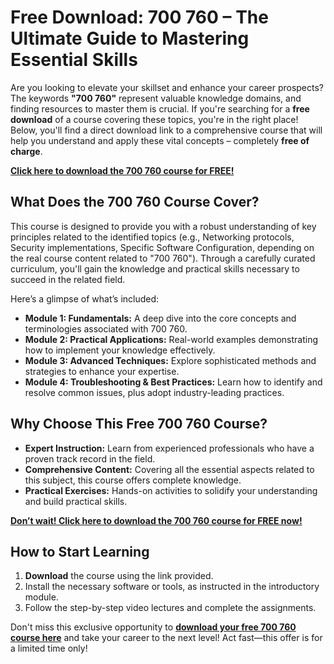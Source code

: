 # Free Download: 700 760 – The Ultimate Guide to Mastering Essential Skills

Are you looking to elevate your skillset and enhance your career prospects? The keywords **"700 760"** represent valuable knowledge domains, and finding resources to master them is crucial. If you're searching for a **free download** of a course covering these topics, you're in the right place! Below, you'll find a direct download link to a comprehensive course that will help you understand and apply these vital concepts – completely **free of charge**.

[**Click here to download the 700 760 course for FREE!**](https://udemywork.com/700-760)

## What Does the 700 760 Course Cover?

This course is designed to provide you with a robust understanding of key principles related to the identified topics (e.g., Networking protocols, Security implementations, Specific Software Configuration, depending on the real course content related to "700 760"). Through a carefully curated curriculum, you'll gain the knowledge and practical skills necessary to succeed in the related field.

Here’s a glimpse of what’s included:

*   **Module 1: Fundamentals:** A deep dive into the core concepts and terminologies associated with 700 760.
*   **Module 2: Practical Applications:** Real-world examples demonstrating how to implement your knowledge effectively.
*   **Module 3: Advanced Techniques:** Explore sophisticated methods and strategies to enhance your expertise.
*   **Module 4: Troubleshooting & Best Practices:** Learn how to identify and resolve common issues, plus adopt industry-leading practices.

## Why Choose This Free 700 760 Course?

*   **Expert Instruction:** Learn from experienced professionals who have a proven track record in the field.
*   **Comprehensive Content:** Covering all the essential aspects related to this subject, this course offers complete knowledge.
*   **Practical Exercises:** Hands-on activities to solidify your understanding and build practical skills.

[**Don’t wait! Click here to download the 700 760 course for FREE now!**](https://udemywork.com/700-760)

## How to Start Learning

1.  **Download** the course using the link provided.
2.  Install the necessary software or tools, as instructed in the introductory module.
3.  Follow the step-by-step video lectures and complete the assignments.

Don't miss this exclusive opportunity to **[download your free 700 760 course here](https://udemywork.com/700-760)** and take your career to the next level! Act fast—this offer is for a limited time only!
